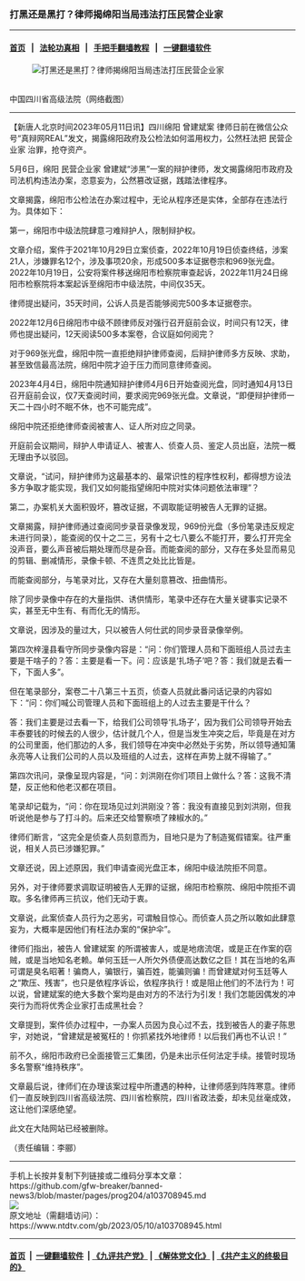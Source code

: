 ### 打黑还是黑打？律师揭绵阳当局违法打压民营企业家
------------------------

#### [首页](https://github.com/gfw-breaker/banned-news3/blob/master/README.md) &nbsp;&nbsp;|&nbsp;&nbsp; [法轮功真相](https://github.com/begood0513/basic/blob/master/README.md)  &nbsp;&nbsp;|&nbsp;&nbsp; [手把手翻墙教程](https://github.com/gfw-breaker/guides/wiki)  &nbsp;&nbsp;|&nbsp;&nbsp; [一键翻墙软件](https://github.com/gfw-breaker/nogfw/blob/master/README.md)  



<div><div class="featured_image">
 <figure>
  <img alt="打黑还是黑打？律师揭绵阳当局违法打压民营企业家" src="https://i.ntdtv.com/assets/uploads/2023/05/id103708951-0083UiVwgy1hcx4ac9eqsj31t10u0tra-800x450.jpg"/>
 </figure><br/>
 <span class="caption">
  中国四川省高级法院（网络截图）
 </span>
</div>
</div><hr/>


<div><div class="post_content" itemprop="articleBody">
 <p>
  【新唐人北京时间2023年05月11日讯】四川绵阳
  <ok href="https://www.ntdtv.com/gb/曾建斌案.htm">
   曾建斌案
  </ok>
  律师日前在微信公众号“真辩网REAL”发文，揭露绵阳政府及公检法如何滥用权力，公然枉法把
  <ok href="https://www.ntdtv.com/gb/民营企业家.htm">
   民营企业家
  </ok>
  治罪，抢夺资产。
 </p>
 <p>
  5月6日，绵阳
  <ok href="https://www.ntdtv.com/gb/民营企业家.htm">
   民营企业家
  </ok>
  曾建斌“涉黑”一案的辩护律师，发文揭露绵阳市政府及司法机构违法办案，恣意妄为，公然篡改证据，践踏法律程序。
 </p>
 <p>
  文章揭露，绵阳市公检法在办案过程中，无论从程序还是实体，全部存在违法行为。具体如下：
 </p>
 <p>
  第一，绵阳市中级法院肆意刁难辩护人，限制辩护权。
 </p>
 <p>
  文章介绍，案件于2021年10月29日立案侦查，2022年10月19日侦查终结，涉案21人，涉嫌罪名12个，涉及事项20余，形成500多本证据卷宗和969张光盘。2022年10月19日，公安将案件移送绵阳市检察院审查起诉，2022年11月24日绵阳市检察院将本案起诉至绵阳市中级法院，中间仅35天。
 </p>
 <p>
  律师提出疑问，35天时间，公诉人员是否能够阅完500多本证据卷宗。
 </p>
 <p>
  2022年12月6日绵阳市中级不顾律师反对强行召开庭前会议，时间只有12天，律师也提出疑问，12天阅读500多本案卷，合议庭如何阅完？
 </p>
 <p>
  对于969张光盘，绵阳中院一直拒绝辩护律师查阅，后辩护律师多方反映、求助，甚至致信最高法院，绵阳中院才迫于压力而同意律师查阅。
 </p>
 <p>
  2023年4月4日，绵阳中院通知辩护律师4月6日开始查阅光盘，同时通知4月13日召开庭前会议，仅7天查阅时间，要求阅完969张光盘。文章说，“即便辩护律师一天二十四小时不眠不休，也不可能完成”。
 </p>
 <p>
  绵阳中院还拒绝律师查阅被害人、证人所对应之同录。
 </p>
 <p>
  开庭前会议期间，辩护人申请证人、被害人、侦查人员、鉴定人员出庭，法院一概无理由予以驳回。
 </p>
 <p>
  文章说，“试问，辩护律师为这最基本的、最常识性的程序性权利，都得想方设法多方争取才能实现，我们又如何能指望绵阳中院对实体问题依法审理”？
 </p>
 <p>
  第二，办案机关大面积毁坏，篡改证据，不调取能证明被告人无罪的证据。
 </p>
 <p>
  文章揭露，辩护律师通过查阅同步录音录像发现，969份光盘（多份笔录违反规定未进行同录），能查阅的仅十之二三，另有十之七八要么不能打开，要么打开完全没声音，要么声音被后期处理而尽是杂音。而能查阅的部分，又存在多处显而易见的剪辑、删减情形，录像卡顿、不连贯之处比比皆是。
 </p>
 <p>
  而能查阅部分，与笔录对比，又存在大量刻意篡改、扭曲情形。
 </p>
 <p>
  除了同步录像中存在的大量指供、诱供情形，笔录中还存在大量关键事实记录不实，甚至无中生有、有而化无的情形。
 </p>
 <p>
  文章说，因涉及的量过大，只以被告人何仕武的同步录音录像举例。
 </p>
 <p>
  第四次梓潼县看守所同步录像内容是：“问：你们管理人员和下面班组人员过去主要是干啥子的？答：主要是看一下。问：应该是‘扎场子’吧？答：我们就是去看一下，下面人多”。
 </p>
 <p>
  但在笔录部分，案卷二十八第三十五页，侦查人员就此番问话记录的内容如下：“问：你们喊公司管理人员和下面班组上的人过去主要是干什么？
 </p>
 <p>
  答：我们主要是过去看一下，给我们公司领导‘扎场子’，因为我们公司领导开始去丰泰要钱的时候去的人很少，估计就几个人，但是当发生冲突之后，毕竟是在对方的公司里面，他们那边的人多，我们领导在冲突中必然处于劣势，所以领导通知蒲永亮等人让我们公司的人员以及班组的人过去，这样在声势上就不得输了。”
 </p>
 <p>
  第四次讯问，录像呈现内容是，“问：刘洪刚在你们项目上做什么？答：这我不清楚，反正他和他老汉都在项目。
 </p>
 <p>
  笔录却记载为，“问：你在现场见过刘洪刚没？答：我没有直接见到刘洪刚，但我听说他是参与了打斗的。后来还交给警察喷了辣椒水的。”
 </p>
 <p>
  律师们断言，“这完全是侦查人员刻意而为，目地只是为了制造冤假错案。往严重说，相关人员已涉嫌犯罪。”
 </p>
 <p>
  文章还说，因上述原因，我们申请查阅光盘正本，绵阳中级法院拒不同意。
 </p>
 <p>
  另外，对于律师要求调取证明被告人无罪的证据，绵阳市检察院、绵阳中院拒不调取。多名律师再三抗议，他们无动于衷。
 </p>
 <p>
  文章说，此案侦查人员行为之恶劣，可谓触目惊心。而侦查人员之所以敢如此肆意妄为，大概率是因他们有枉法办案的“保护伞”。
 </p>
 <p>
  律师们指出，被告人
  <ok href="https://www.ntdtv.com/gb/曾建斌案.htm">
   曾建斌案
  </ok>
  的所谓被害人，或是地痞流氓，或是正在作案的窃贼，或是当地知名老赖。单何玉廷一人所欠外债便高达数亿之巨！其在当地的名声可谓是臭名昭著！骗商人，骗银行，骗百姓，能骗则骗！而曾建斌对何玉廷等人之“欺压、残害”，也只是依程序诉讼，依程序执行！或是阻止他们的不法行为！可以说，曾建斌案的绝大多数个案均是由对方的不法行为引发！我们怎能因偶发的冲突行为而将优秀企业家打击成黑社会？
 </p>
 <p>
  文章提到，案件侦办过程中，一办案人员因为良心过不去，找到被告人的妻子陈思宇，对她说，“曾建斌是被冤枉的！你抓紧找外地律师！以后我们再也不认识！”
 </p>
 <p>
  前不久，绵阳市政府已全面接管三汇集团，仍是未出示任何法定手续。接管时现场多名警察“维持秩序”。
 </p>
 <p>
  文章最后说，律师们在办理该案过程中所遭遇的种种，让律师感到阵阵寒意。律师们一直反映到四川省高级法院、四川省检察院，四川省政法委，却未见丝毫成效，这让他们深感绝望。
 </p>
 <p>
  此文在大陆网站已经被删除。
 </p>
 <p>
  （责任编辑：李郦）
 </p>
 <div class="single_ad">
 </div>
</div>
</div>
<hr/>
手机上长按并复制下列链接或二维码分享本文章：<br/>
https://github.com/gfw-breaker/banned-news3/blob/master/pages/prog204/a103708945.md <br/>
<a href='https://github.com/gfw-breaker/banned-news3/blob/master/pages/prog204/a103708945.md'><img src='https://github.com/gfw-breaker/banned-news3/blob/master/pages/prog204/a103708945.md.png'/></a> <br/>
原文地址（需翻墙访问）：https://www.ntdtv.com/gb/2023/05/10/a103708945.html


------------------------
#### [首页](https://github.com/gfw-breaker/banned-news3/blob/master/README.md) &nbsp;|&nbsp; [一键翻墙软件](https://github.com/gfw-breaker/nogfw/blob/master/README.md) &nbsp;| [《九评共产党》](https://github.com/gfw-breaker/9ping.md/blob/master/README.md#九评之一评共产党是什么) | [《解体党文化》](https://github.com/gfw-breaker/jtdwh.md/blob/master/README.md) | [《共产主义的终极目的》](https://github.com/gfw-breaker/gczydzjmd.md/blob/master/README.md)


<img src='http://gfw-breaker.win/banned-news3/pages/prog204/a103708945.md' width='0px' height='0px'/>